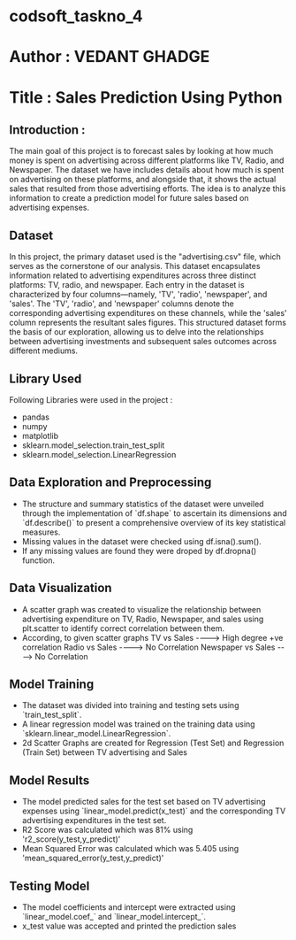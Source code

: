 # codsoft_taskno_4
<h1>Author : VEDANT GHADGE</h1>

<h1>Title : Sales Prediction Using Python</h1>



<h2>Introduction :</h2>
<p>The main goal of this project is to forecast sales by looking at how much money is spent on advertising across different platforms like TV, Radio, and Newspaper. The dataset we have includes details about how much is spent on advertising on these platforms, and alongside that, it shows the actual sales that resulted from those advertising efforts. The idea is to analyze this information to create a prediction model for future sales based on advertising expenses.</p>

<h2>Dataset</h2>
<p>In this project, the primary dataset used is the "advertising.csv" file, which serves as the cornerstone of our analysis. This dataset encapsulates information related to advertising expenditures across three distinct platforms: TV, radio, and newspaper. Each entry in the dataset is characterized by four columns—namely, 'TV', 'radio', 'newspaper', and 'sales'. The 'TV', 'radio', and 'newspaper' columns denote the corresponding advertising expenditures on these channels, while the 'sales' column represents the resultant sales figures. This structured dataset forms the basis of our exploration, allowing us to delve into the relationships between advertising investments and subsequent sales outcomes across different mediums.</p>

<h2>Library Used</h2>
<p>Following Libraries were used in the project :</p>
<ul><li>pandas</li>
    <li>numpy</li>
    <li>matplotlib</li>
    <li>sklearn.model_selection.train_test_split</li>
    <li>sklearn.model_selection.LinearRegression</li>
</ul>

<h2>Data Exploration and Preprocessing</h2>
<ul>
    <li>The structure and summary statistics of the dataset were unveiled through the implementation of `df.shape` to ascertain its dimensions and `df.describe()` to present a comprehensive overview of its key statistical measures.</li>
    <li>Missing values in the dataset were checked using df.isna().sum().</li>
    <li>If any missing values are found they were droped by df.dropna() function.</li>
</ul>


<h2>Data Visualization</h2>
<ul>
    <li>A scatter graph was created to visualize the relationship between advertising expenditure on TV, Radio, Newspaper, and sales using plt.scatter to identify correct correlation between them.</li>
    <li>According, to given scatter graphs
TV vs Sales ----> High degree +ve correlation
Radio vs Sales ----> No Correlation
Newspaper vs Sales ----> No Correlation</li>
</ul>


<h2>Model Training</h2>
<ul>
    <li>The dataset was divided into training and testing sets using `train_test_split`.</li>
    <li>A linear regression model was trained on the training data using `sklearn.linear_model.LinearRegression`.</li>
    <li>2d Scatter Graphs are created for Regression (Test Set) and Regression (Train Set) between TV advertising and Sales</li>
</ul>

<h2>Model Results</h2>
<ul>
    <li>The model predicted sales for the test set based on TV advertising expenses using `linear_model.predict(x_test)` and the corresponding TV advertising expenditures in the test set.</li>
    <li>R2 Score was calculated which was 81% using 'r2_score(y_test,y_predict)'</li>
    <li>Mean Squared Error was calculated which was 5.405 using 'mean_squared_error(y_test,y_predict)'</li>
</ul>

<h2>Testing Model</h2>
<ul>
    <li>The model coefficients and intercept were extracted using `linear_model.coef_` and `linear_model.intercept_`.</li>
    <li>x_test value was accepted and printed the prediction sales</li>
</ul>
